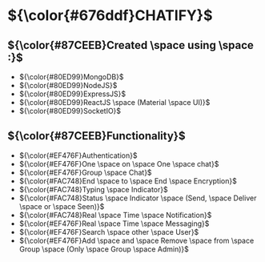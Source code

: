 # ${\color{#676ddf}CHATIFY}$


## ${\color{#87CEEB}Created \space using \space :}$
- ${\color{#80ED99}MongoDB}$
- ${\color{#80ED99}NodeJS}$
- ${\color{#80ED99}ExpressJS}$
- ${\color{#80ED99}ReactJS \space (Material \space UI)}$
- ${\color{#80ED99}SocketIO}$

## ${\color{#87CEEB}Functionality}$
- ${\color{#EF476F}Authentication}$
- ${\color{#EF476F}One \space on \space One \space chat}$
- ${\color{#EF476F}Group \space Chat}$
- ${\color{#FAC748}End \space to \space End \space Encryption}$
- ${\color{#FAC748}Typing \space Indicator}$
- ${\color{#FAC748}Status \space Indicator \space (Send, \space Deliver \space or \space Seen)}$
- ${\color{#FAC748}Real \space Time \space Notification}$
- ${\color{#EF476F}Real \space Time \space Messaging}$
- ${\color{#EF476F}Search \space other \space User}$
- ${\color{#EF476F}Add \space and \space Remove \space from \space Group \space (Only \space Group \space Admin)}$
